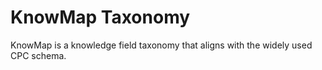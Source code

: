 # KnowMap Taxonomy
KnowMap is a knowledge field taxonomy that aligns with the widely used CPC schema.
